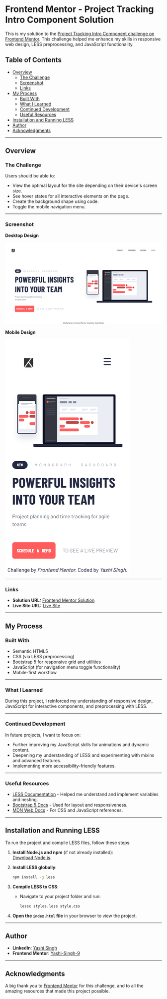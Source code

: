 # Frontend Mentor - Project Tracking Intro Component Solution

This is my solution to the [Project Tracking Intro Component challenge on Frontend Mentor](https://www.frontendmentor.io/challenges/project-tracking-intro-component-5d289097500fcb331a67d80e). This challenge helped me enhance my skills in responsive web design, LESS preprocessing, and JavaScript functionality.

## Table of Contents

- [Overview](#overview)
  - [The Challenge](#the-challenge)
  - [Screenshot](#screenshot)
  - [Links](#links)
- [My Process](#my-process)
  - [Built With](#built-with)
  - [What I Learned](#what-i-learned)
  - [Continued Development](#continued-development)
  - [Useful Resources](#useful-resources)
- [Installation and Running LESS](#installation-and-running-less)
- [Author](#author)
- [Acknowledgments](#acknowledgments)

---

## Overview

### The Challenge

Users should be able to:

- View the optimal layout for the site depending on their device's screen size.
- See hover states for all interactive elements on the page.
- Create the background shape using code.
- Toggle the mobile navigation menu.

---

### Screenshot

**Desktop Design**

![Solution Screenshot](design/Destop-Design.png)

**Mobile Design**

<img src="design/Mobile-Design.png" height="750">

---

### Links

- **Solution URL:** [Frontend Mentor Solution](https://www.frontendmentor.io/solutions/project-tracking-intro-component-4wSDXSJAgd) 
- **Live Site URL:** [Live Site](https://yashi-singh-9.github.io/Project-Tracking-Intro-Component/)
  
---

## My Process

### Built With

- Semantic HTML5
- CSS (via LESS preprocessing)
- Bootstrap 5 for responsive grid and utilities
- JavaScript (for navigation menu toggle functionality)
- Mobile-first workflow

---

### What I Learned

During this project, I reinforced my understanding of responsive design, JavaScript for interactive components, and preprocessing with LESS.

---

### Continued Development

In future projects, I want to focus on:

- Further improving my JavaScript skills for animations and dynamic content.
- Deepening my understanding of LESS and experimenting with mixins and advanced features.
- Implementing more accessibility-friendly features.

---

### Useful Resources

- [LESS Documentation](https://lesscss.org/) - Helped me understand and implement variables and nesting.
- [Bootstrap 5 Docs](https://getbootstrap.com/) - Used for layout and responsiveness.
- [MDN Web Docs](https://developer.mozilla.org/) - For CSS and JavaScript references.

---

## Installation and Running LESS

To run the project and compile LESS files, follow these steps:

1. **Install Node.js and npm** (if not already installed):  
   [Download Node.js](https://nodejs.org/).

2. **Install LESS globally**:
   ```bash
   npm install -g less
   ```

3. **Compile LESS to CSS**:
   - Navigate to your project folder and run:
     ```bash
     lessc styles.less style.css
     ```

4. **Open the `index.html` file** in your browser to view the project.

---

## Author

- **LinkedIn**: [Yashi Singh](https://www.linkedin.com/in/yashi-singh-b4143a246)
- **Frontend Mentor**: [Yashi-Singh-9](https://www.frontendmentor.io/profile/Yashi-Singh-9) 

---

## Acknowledgments

A big thank you to [Frontend Mentor](https://www.frontendmentor.io/) for this challenge, and to all the amazing resources that made this project possible.
